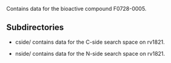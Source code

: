 Contains data for the bioactive compound F0728-0005.

## Subdirectories

- cside/ contains data for the C-side search space on rv1821.

- nside/ contains data for the N-side search space on rv1821.

